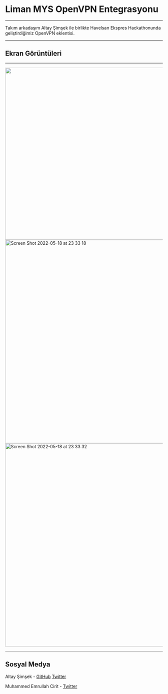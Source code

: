 # Liman MYS OpenVPN Entegrasyonu

---

Takım arkadaşım Altay Şimşek ile birlikte Havelsan Ekspres Hackathonunda geliştirdiğimiz OpenVPN eklentisi.

---

## Ekran Görüntüleri

---


<img src="https://user-images.githubusercontent.com/55560241/169148391-59cde096-dea3-489a-b1ed-4fc5ae9f5399.gif" width="650" height="550">

<img width="650" alt="Screen Shot 2022-05-18 at 23 33 18" src="https://user-images.githubusercontent.com/55560241/169150876-03b6103f-2a60-4659-a942-0c3719ddd666.png">

<img width="650" alt="Screen Shot 2022-05-18 at 23 33 32" src="https://user-images.githubusercontent.com/55560241/169150901-2f9d24e2-0f36-4c6b-9d18-e7b2bf08ef11.png">


---

## Sosyal Medya

Altay Şimşek - [GitHub](https://github.com/altaysimsek) [Twitter](https://twitter.com/altitans)

Muhammed Emrullah Cirit - [Twitter](https://twitter.com/Iamemrullah)
